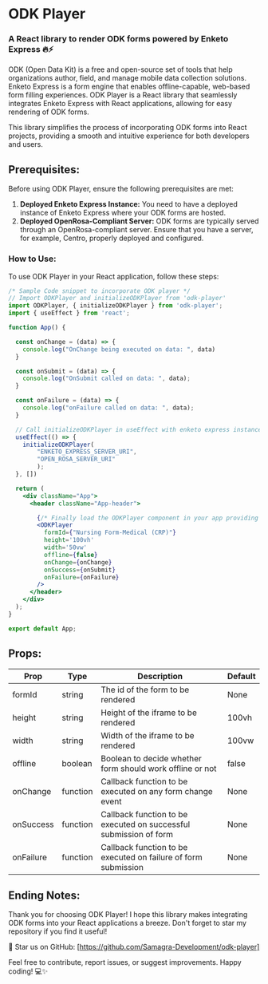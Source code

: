 # ODK Player

### A React library to render ODK forms powered by Enketo Express 🔥⚡
ODK (Open Data Kit) is a free and open-source set of tools that help organizations author, field, and manage mobile data collection solutions. Enketo Express is a form engine that enables offline-capable, web-based form filling experiences. ODK Player is a React library that seamlessly integrates Enketo Express with React applications, allowing for easy rendering of ODK forms.

This library simplifies the process of incorporating ODK forms into React projects, providing a smooth and intuitive experience for both developers and users.

## Prerequisites:
Before using ODK Player, ensure the following prerequisites are met:
1. **Deployed Enketo Express Instance:** You need to have a deployed instance of Enketo Express where your ODK forms are hosted.
2. **Deployed OpenRosa-Compliant Server:** ODK forms are typically served through an OpenRosa-compliant server. Ensure that you have a server, for example, Centro, properly deployed and configured.

### How to Use:
To use ODK Player in your React application, follow these steps:

```jsx
/* Sample Code snippet to incorporate ODK player */
// Import ODKPlayer and initializeODKPlayer from 'odk-player'
import ODKPlayer, { initializeODKPlayer } from 'odk-player';
import { useEffect } from 'react';

function App() {

  const onChange = (data) => {
    console.log("OnChange being executed on data: ", data)
  }

  const onSubmit = (data) => {
    console.log("OnSubmit called on data: ", data);
  }

  const onFailure = (data) => {
    console.log("onFailure called on data: ", data);
  }

  // Call initializeODKPlayer in useEffect with enketo express instance url and open rosa compliant server url.
  useEffect(() => {
    initializeODKPlayer(
        "ENKETO_EXPRESS_SERVER_URI", 
        "OPEN_ROSA_SERVER_URI"
        );
  }, [])

  return (
    <div className="App">
      <header className="App-header">

        {/* Finally load the ODKPlayer component in your app providing in the required props */}
        <ODKPlayer
          formId={"Nursing Form-Medical (CRP)"}
          height='100vh'
          width='50vw'
          offline={false}
          onChange={onChange}
          onSuccess={onSubmit}
          onFailure={onFailure}
        />
      </header>
    </div>
  );
}

export default App;
```

##  Props:
| Prop     | Type   | Description                                      | Default |
|----------|--------|--------------------------------------------------|---------|
| formId  | string | The id of the form to be rendered | None    |
| height  | string | Height of the iframe to be rendered | 100vh |
| width  | string | Width of the iframe to be rendered | 100vw |
| offline  | boolean | Boolean to decide whether form should work offline or not | false |
| onChange  | function | Callback function to be executed on any form change event | None |
| onSuccess  | function | Callback function to be executed on successful submission of form | None |
| onFailure  | function | Callback function to be executed on failure of form submission  | None |


## Ending Notes:
Thank you for choosing ODK Player! I hope this library makes integrating ODK forms into your React applications a breeze. Don't forget to star my repository if you find it useful!

🌟 Star us on GitHub: [https://github.com/Samagra-Development/odk-player]

Feel free to contribute, report issues, or suggest improvements. Happy coding! 💻✨

